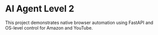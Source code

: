 # AI Agent Level 2

This project demonstrates native browser automation using FastAPI and OS-level control for Amazon and YouTube.